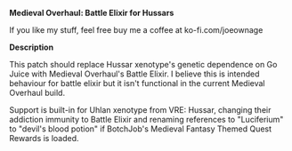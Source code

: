 **Medieval Overhaul: Battle Elixir for Hussars**

If you like my stuff, feel free buy me a coffee at ko-fi.com/joeownage

**Description**

This patch should replace Hussar xenotype's genetic dependence on Go Juice with Medieval Overhaul's Battle Elixir. I believe this is intended behaviour for battle elixir but it isn't functional in the current Medieval Overhaul build.  
  
Support is built-in for Uhlan xenotype from VRE: Hussar, changing their addiction immunity to Battle Elixir and renaming references to "Luciferium" to "devil's blood potion" if BotchJob's Medieval Fantasy Themed Quest Rewards is loaded.  

